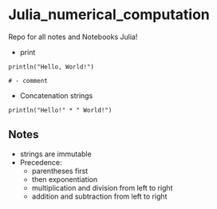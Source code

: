 # Julia_numerical_computation
Repo for all notes and Notebooks Julia!

- print
```
println("Hello, World!")
```

```
# - comment
```
- Concatenation strings

```
println("Hello!" * " World!") 
```

## Notes
- strings are immutable
- Precedence:
  - parentheses first
  - then exponentiation
  - multiplication and division from left to right
  - addition and subtraction from left to right
